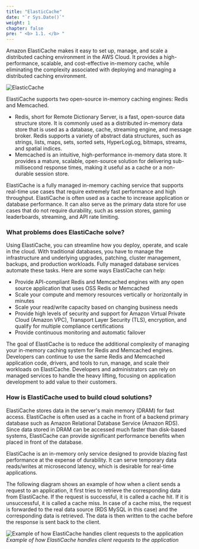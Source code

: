 ```yaml
---
title: "ElasticCache"
date: "`r Sys.Date()`"
weight: 1
chapter: false
pre: " <b> 1.1. </b> "
---
```


Amazon ElastiCache makes it easy to set up, manage, and scale a distributed caching environment in the AWS Cloud. It provides a high-performance, scalable, and cost-effective in-memory cache, while eliminating the complexity associated with deploying and managing a distributed caching environment.

![ElasticCache](/images/1.introduction/011-ElasticCache.png?height=250px&width=600px)

ElastiCache supports two open-source in-memory caching engines: Redis and Memcached.

-   Redis, short for Remote Dictionary Server, is a fast, open-source data structure store. It is commonly used as a distributed in-memory data store that is used as a database, cache, streaming engine, and message broker. Redis supports a variety of abstract data structures, such as strings, lists, maps, sets, sorted sets, HyperLogLog, bitmaps, streams, and spatial indices.
-   Memcached is an intuitive, high-performance in-memory data store. It provides a mature, scalable, open-source solution for delivering sub-millisecond response times, making it useful as a cache or a non-durable session store.

ElastiCache is a fully managed in-memory caching service that supports real-time use cases that require extremely fast performance and high throughput. ElastiCache is often used as a cache to increase application or database performance. It can also serve as the primary data store for use cases that do not require durability, such as session stores, gaming leaderboards, streaming, and API rate limiting.

### What problems does ElastiCache solve?

Using ElastiCache, you can streamline how you deploy, operate, and scale in the cloud. With traditional databases, you have to manage the infrastructure and underlying upgrades, patching, cluster management, backups, and production workloads. Fully managed database services automate these tasks. Here are some ways ElastiCache can help:

-   Provide API-compliant Redis and Memcached engines with any open source application that uses OSS Redis or Memcached
-   Scale your compute and memory resources vertically or horizontally in minutes
-   Scale your read/write capacity based on changing business needs
-   Provide high levels of security and support for Amazon Virtual Private Cloud (Amazon VPC), Transport Layer Security (TLS), encryption, and qualify for multiple compliance certifications
-   Provide continuous monitoring and automatic failover

The goal of ElastiCache is to reduce the additional complexity of managing your in-memory caching system for Redis and Memcached engines. Developers can continue to use the same Redis and Memcached application code, drivers, and tools to run, manage, and scale their workloads on ElastiCache. Developers and administrators can rely on managed services to handle the heavy lifting, focusing on application development to add value to their customers.

### How is ElastiCache used to build cloud solutions?

ElastiCache stores data in the server's main memory (DRAM) for fast access. ElastiCache is often used as a cache in front of a backend primary database such as Amazon Relational Database Service (Amazon RDS). Since data stored in DRAM can be accessed much faster than disk-based systems, ElastiCache can provide significant performance benefits when placed in front of the database.

ElastiCache is an in-memory only service designed to provide blazing fast performance at the expense of durability. It can serve temporary data reads/writes at microsecond latency, which is desirable for real-time applications.

The following diagram shows an example of how when a client sends a request to an application, it first tries to retrieve the corresponding data from ElastiCache. If the request is successful, it is called a cache hit. If it is unsuccessful, it is called a cache miss. In case of a cache miss, the request is forwarded to the real data source (RDS MySQL in this case) and the corresponding data is retrieved. The data is then written to the cache before the response is sent back to the client.

![Example of how ElastiCache handles client requests to the application](/images/1.introduction/011-Example.png?height=250px&width=400px)
_Example of how ElastiCache handles client requests to the application_
